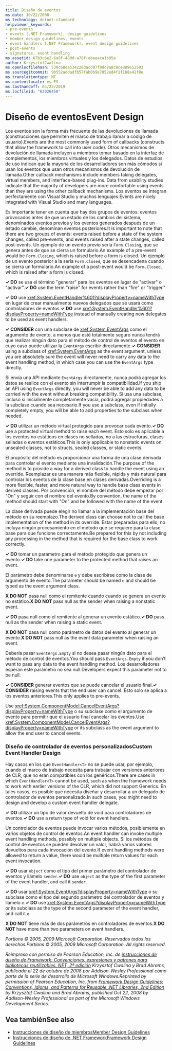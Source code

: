 ```yaml
---
title: Diseño de eventos
ms.date: 10/22/2008
ms.technology: dotnet-standard
helpviewer_keywords:
- pre-events
- events [.NET Framework], design guidelines
- member design guidelines, events
- event handlers [.NET Framework], event design guidelines
- post-events
- signatures, event handling
ms.assetid: 67b3c6e2-6a8f-480d-a78f-ebeeaca1b95a
author: KrzysztofCwalina
ms.openlocfilehash: 530c68ea5342263acd07f8dc8a8c8ce889652503
ms.sourcegitcommit: 9b552addadfb57fab0b9e7852ed4f1f1b8a42f8e
ms.translationtype: MT
ms.contentlocale: es-ES
ms.lasthandoff: 04/23/2019
ms.locfileid: "62026450"
---
```

# <a name="event-design"></a><span data-ttu-id="0e1a5-102">Diseño de eventos</span><span class="sxs-lookup"><span data-stu-id="0e1a5-102">Event Design</span></span>
<span data-ttu-id="0e1a5-103">Los eventos son la forma más frecuente de las devoluciones de llamada (construcciones que permiten el marco de trabajo llamar a código de usuario).</span><span class="sxs-lookup"><span data-stu-id="0e1a5-103">Events are the most commonly used form of callbacks (constructs that allow the framework to call into user code).</span></span> <span data-ttu-id="0e1a5-104">Otros mecanismos de devolución de llamada incluyen a miembros tomar basado en la interfaz de complementos, los miembros virtuales y los delegados. Datos de estudios de uso indican que la mayoría de los desarrolladores son más cómodos si usan los eventos que usan otros mecanismos de devolución de llamada.</span><span class="sxs-lookup"><span data-stu-id="0e1a5-104">Other callback mechanisms include members taking delegates, virtual members, and interface-based plug-ins. Data from usability studies indicate that the majority of developers are more comfortable using events than they are using the other callback mechanisms.</span></span> <span data-ttu-id="0e1a5-105">Los eventos se integran perfectamente con Visual Studio y muchos lenguajes.</span><span class="sxs-lookup"><span data-stu-id="0e1a5-105">Events are nicely integrated with Visual Studio and many languages.</span></span>  
  
 <span data-ttu-id="0e1a5-106">Es importante tener en cuenta que hay dos grupos de eventos: eventos provocados antes de que un estado de los cambios del sistema, denominados eventos previos y los eventos generados después de un estado cambie, denominan eventos posteriores.</span><span class="sxs-lookup"><span data-stu-id="0e1a5-106">It is important to note that there are two groups of events: events raised before a state of the system changes, called pre-events, and events raised after a state changes, called post-events.</span></span> <span data-ttu-id="0e1a5-107">Un ejemplo de un evento previo sería `Form.Closing`, que se genera antes de que se cierra un formulario.</span><span class="sxs-lookup"><span data-stu-id="0e1a5-107">An example of a pre-event would be `Form.Closing`, which is raised before a form is closed.</span></span> <span data-ttu-id="0e1a5-108">Un ejemplo de un evento posterior a la sería `Form.Closed`, que se desencadena cuando se cierra un formulario.</span><span class="sxs-lookup"><span data-stu-id="0e1a5-108">An example of a post-event would be `Form.Closed`, which is raised after a form is closed.</span></span>  
  
 <span data-ttu-id="0e1a5-109">**✓ DO** se usa el término "generar" para los eventos en lugar de "activar" o "activar".</span><span class="sxs-lookup"><span data-stu-id="0e1a5-109">**✓ DO** use the term "raise" for events rather than "fire" or "trigger."</span></span>  
  
 <span data-ttu-id="0e1a5-110">**✓ DO** use <xref:System.EventHandler%601?displayProperty=nameWithType> en lugar de crear manualmente nuevos delegados que se usará como controladores de eventos.</span><span class="sxs-lookup"><span data-stu-id="0e1a5-110">**✓ DO** use <xref:System.EventHandler%601?displayProperty=nameWithType> instead of manually creating new delegates to be used as event handlers.</span></span>  
  
 <span data-ttu-id="0e1a5-111">**✓ CONSIDER** con una subclase de <xref:System.EventArgs> como el argumento de evento, a menos que esté totalmente seguro nunca tendrá que realizar ningún dato para el método de control de eventos el evento en cuyo caso puede utilizar la `EventArgs` escribir directamente.</span><span class="sxs-lookup"><span data-stu-id="0e1a5-111">**✓ CONSIDER** using a subclass of <xref:System.EventArgs> as the event argument, unless you are absolutely sure the event will never need to carry any data to the event handling method, in which case you can use the `EventArgs` type directly.</span></span>  
  
 <span data-ttu-id="0e1a5-112">Si envía una API mediante `EventArgs` directamente, nunca podrá agregar los datos se realice con el evento sin interrumpir la compatibilidad.</span><span class="sxs-lookup"><span data-stu-id="0e1a5-112">If you ship an API using `EventArgs` directly, you will never be able to add any data to be carried with the event without breaking compatibility.</span></span> <span data-ttu-id="0e1a5-113">Si usa una subclase, incluso si inicialmente completamente vacía, podrá agregar propiedades a la subclase cuando sea necesario.</span><span class="sxs-lookup"><span data-stu-id="0e1a5-113">If you use a subclass, even if initially completely empty, you will be able to add properties to the subclass when needed.</span></span>  
  
 <span data-ttu-id="0e1a5-114">**✓ DO** utilizar un método virtual protegido para provocar cada evento.</span><span class="sxs-lookup"><span data-stu-id="0e1a5-114">**✓ DO** use a protected virtual method to raise each event.</span></span> <span data-ttu-id="0e1a5-115">Esto solo es aplicable a los eventos no estáticos en clases no selladas, no a las estructuras, clases selladas o eventos estáticos.</span><span class="sxs-lookup"><span data-stu-id="0e1a5-115">This is only applicable to nonstatic events on unsealed classes, not to structs, sealed classes, or static events.</span></span>  
  
 <span data-ttu-id="0e1a5-116">El propósito del método es proporcionar una forma de una clase derivada para controlar el evento mediante una invalidación.</span><span class="sxs-lookup"><span data-stu-id="0e1a5-116">The purpose of the method is to provide a way for a derived class to handle the event using an override.</span></span> <span data-ttu-id="0e1a5-117">Reemplazar es una manera más flexible, rápida y más natural para controlar los eventos de la clase base en clases derivadas.</span><span class="sxs-lookup"><span data-stu-id="0e1a5-117">Overriding is a more flexible, faster, and more natural way to handle base class events in derived classes.</span></span> <span data-ttu-id="0e1a5-118">Por convención, el nombre del método debe empezar por "On" y seguir con el nombre del evento.</span><span class="sxs-lookup"><span data-stu-id="0e1a5-118">By convention, the name of the method should start with "On" and be followed with the name of the event.</span></span>  
  
 <span data-ttu-id="0e1a5-119">La clase derivada puede elegir no llamar a la implementación base del método en su reemplazo.</span><span class="sxs-lookup"><span data-stu-id="0e1a5-119">The derived class can choose not to call the base implementation of the method in its override.</span></span> <span data-ttu-id="0e1a5-120">Estar preparadas para ello, no incluya ningún procesamiento en el método que se requiere para la clase base para que funcione correctamente.</span><span class="sxs-lookup"><span data-stu-id="0e1a5-120">Be prepared for this by not including any processing in the method that is required for the base class to work correctly.</span></span>  
  
 <span data-ttu-id="0e1a5-121">**✓ DO** tomar un parámetro para el método protegido que genera un evento.</span><span class="sxs-lookup"><span data-stu-id="0e1a5-121">**✓ DO** take one parameter to the protected method that raises an event.</span></span>  
  
 <span data-ttu-id="0e1a5-122">El parámetro debe denominarse `e` y debe escribirse como la clase de argumento de evento.</span><span class="sxs-lookup"><span data-stu-id="0e1a5-122">The parameter should be named `e` and should be typed as the event argument class.</span></span>  
  
 <span data-ttu-id="0e1a5-123">**X DO NOT** pasa null como el remitente cuando cuando se genera un evento no estático.</span><span class="sxs-lookup"><span data-stu-id="0e1a5-123">**X DO NOT** pass null as the sender when raising a nonstatic event.</span></span>  
  
 <span data-ttu-id="0e1a5-124">**✓ DO** pasa null como el remitente al generar un evento estático.</span><span class="sxs-lookup"><span data-stu-id="0e1a5-124">**✓ DO** pass null as the sender when raising a static event.</span></span>  
  
 <span data-ttu-id="0e1a5-125">**X DO NOT** pasa null como parámetro de datos del evento al generar un evento.</span><span class="sxs-lookup"><span data-stu-id="0e1a5-125">**X DO NOT** pass null as the event data parameter when raising an event.</span></span>  
  
 <span data-ttu-id="0e1a5-126">Debería pasar `EventArgs.Empty` si no desea pasar ningún dato para el método de control de eventos.</span><span class="sxs-lookup"><span data-stu-id="0e1a5-126">You should pass `EventArgs.Empty` if you don’t want to pass any data to the event handling method.</span></span> <span data-ttu-id="0e1a5-127">Los desarrolladores esperan este parámetro no sea null.</span><span class="sxs-lookup"><span data-stu-id="0e1a5-127">Developers expect this parameter not to be null.</span></span>  
  
 <span data-ttu-id="0e1a5-128">**✓ CONSIDER** generar eventos que se puede cancelar el usuario final.</span><span class="sxs-lookup"><span data-stu-id="0e1a5-128">**✓ CONSIDER** raising events that the end user can cancel.</span></span> <span data-ttu-id="0e1a5-129">Esto solo se aplica a los eventos anteriores.</span><span class="sxs-lookup"><span data-stu-id="0e1a5-129">This only applies to pre-events.</span></span>  
  
 <span data-ttu-id="0e1a5-130">Use <xref:System.ComponentModel.CancelEventArgs?displayProperty=nameWithType> o su subclase como el argumento de evento para permitir que el usuario final cancelar los eventos.</span><span class="sxs-lookup"><span data-stu-id="0e1a5-130">Use <xref:System.ComponentModel.CancelEventArgs?displayProperty=nameWithType> or its subclass as the event argument to allow the end user to cancel events.</span></span>  
  
### <a name="custom-event-handler-design"></a><span data-ttu-id="0e1a5-131">Diseño de controlador de eventos personalizados</span><span class="sxs-lookup"><span data-stu-id="0e1a5-131">Custom Event Handler Design</span></span>  
 <span data-ttu-id="0e1a5-132">Hay casos en los que `EventHandler<T>` no se puede usar, por ejemplo, cuando el marco de trabajo necesita para trabajar con versiones anteriores de CLR, que no eran compatibles con los genéricos.</span><span class="sxs-lookup"><span data-stu-id="0e1a5-132">There are cases in which `EventHandler<T>` cannot be used, such as when the framework needs to work with earlier versions of the CLR, which did not support Generics.</span></span> <span data-ttu-id="0e1a5-133">En tales casos, es posible que necesita diseñar y desarrollar a un delegado de controlador de eventos personalizado.</span><span class="sxs-lookup"><span data-stu-id="0e1a5-133">In such cases, you might need to design and develop a custom event handler delegate.</span></span>  
  
 <span data-ttu-id="0e1a5-134">**✓ DO** utilizar un tipo de valor devuelto de void para controladores de eventos.</span><span class="sxs-lookup"><span data-stu-id="0e1a5-134">**✓ DO** use a return type of void for event handlers.</span></span>  
  
 <span data-ttu-id="0e1a5-135">Un controlador de eventos puede invocar varios métodos, posiblemente en varios objetos de control de eventos.</span><span class="sxs-lookup"><span data-stu-id="0e1a5-135">An event handler can invoke multiple event handling methods, possibly on multiple objects.</span></span> <span data-ttu-id="0e1a5-136">Si los métodos de control de eventos se pueden devolver un valor, habrá varios valores devueltos para cada invocación del evento.</span><span class="sxs-lookup"><span data-stu-id="0e1a5-136">If event handling methods were allowed to return a value, there would be multiple return values for each event invocation.</span></span>  
  
 <span data-ttu-id="0e1a5-137">**✓ DO** usar `object` como el tipo del primer parámetro del controlador de eventos y llámelo `sender`.</span><span class="sxs-lookup"><span data-stu-id="0e1a5-137">**✓ DO** use `object` as the type of the first parameter of the event handler, and call it `sender`.</span></span>  
  
 <span data-ttu-id="0e1a5-138">**✓ DO** usar <xref:System.EventArgs?displayProperty=nameWithType> o su subclase como el tipo del segundo parámetro del controlador de eventos y llámelo `e`.</span><span class="sxs-lookup"><span data-stu-id="0e1a5-138">**✓ DO** use <xref:System.EventArgs?displayProperty=nameWithType> or its subclass as the type of the second parameter of the event handler, and call it `e`.</span></span>  
  
 <span data-ttu-id="0e1a5-139">**X DO NOT** tiene más de dos parámetros en controladores de eventos.</span><span class="sxs-lookup"><span data-stu-id="0e1a5-139">**X DO NOT** have more than two parameters on event handlers.</span></span>  
  
 <span data-ttu-id="0e1a5-140">*Portions © 2005, 2009 Microsoft Corporation. Reservados todos los derechos.*</span><span class="sxs-lookup"><span data-stu-id="0e1a5-140">*Portions © 2005, 2009 Microsoft Corporation. All rights reserved.*</span></span>  
  
 <span data-ttu-id="0e1a5-141">*Reimpreso con permiso de Pearson Education, Inc. de [instrucciones de diseño de Framework: Convenciones, expresiones y patrones para bibliotecas reutilizables. NET, 2ª edición](https://www.informit.com/store/framework-design-guidelines-conventions-idioms-and-9780321545619) Krzysztof Cwalina y Brad Abrams, publicada el 22 de octubre de 2008 por Addison-Wesley Professional como parte de la serie de desarrollo de Microsoft Windows.*</span><span class="sxs-lookup"><span data-stu-id="0e1a5-141">*Reprinted by permission of Pearson Education, Inc. from [Framework Design Guidelines: Conventions, Idioms, and Patterns for Reusable .NET Libraries, 2nd Edition](https://www.informit.com/store/framework-design-guidelines-conventions-idioms-and-9780321545619) by Krzysztof Cwalina and Brad Abrams, published Oct 22, 2008 by Addison-Wesley Professional as part of the Microsoft Windows Development Series.*</span></span>  
  
## <a name="see-also"></a><span data-ttu-id="0e1a5-142">Vea también</span><span class="sxs-lookup"><span data-stu-id="0e1a5-142">See also</span></span>

- [<span data-ttu-id="0e1a5-143">Instrucciones de diseño de miembros</span><span class="sxs-lookup"><span data-stu-id="0e1a5-143">Member Design Guidelines</span></span>](../../../docs/standard/design-guidelines/member.md)
- [<span data-ttu-id="0e1a5-144">Instrucciones de diseño de .NET Framework</span><span class="sxs-lookup"><span data-stu-id="0e1a5-144">Framework Design Guidelines</span></span>](../../../docs/standard/design-guidelines/index.md)
